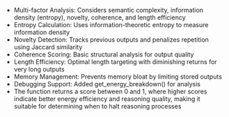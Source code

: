 - Multi-factor Analysis: Considers semantic complexity, information density (entropy), novelty, coherence, and length efficiency
- Entropy Calculation: Uses information-theoretic entropy to measure information density
- Novelty Detection: Tracks previous outputs and penalizes repetition using Jaccard similarity
- Coherence Scoring: Basic structural analysis for output quality
- Length Efficiency: Optimal length targeting with diminishing returns for very long outputs
- Memory Management: Prevents memory bloat by limiting stored outputs
- Debugging Support: Added get_energy_breakdown() for analysis
- The function returns a score between 0 and 1, where higher scores indicate better energy efficiency and reasoning quality, making it suitable for determining when to halt reasoning processes